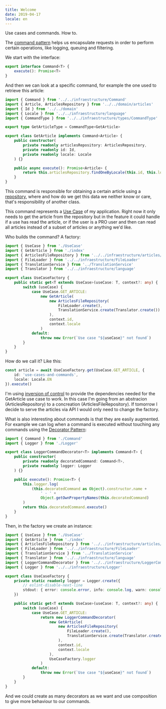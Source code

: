 ```yaml
---
title: Welcome
date: 2019-04-17
locale: en
---
```


Use cases and commands. How to.

<!--more-->

The [command pattern](https://sourcemaking.com/design_patterns/command) helps us encapsulate requests in order to perform certain operations, like logging, queuing and filtering.

We start with the interface:

```typescript
export interface Command<T> {
    execute(): Promise<T>
}
```

And then we can look at a specific command, for example the one used to retrieve this article:

```typescript
import { Command } from '../../infraestructure/Command'
import { Article, ArticlesRepository } from '../../domain/articles'
import { Id } from '../../domain'
import { Locale } from '../../infraestructure/language'
import { CommandType } from '../../infraestructure/types/CommandType'

export type GetArticleType = CommandType<GetArticle>

export class GetArticle implements Command<Article> {
    public constructor(
        private readonly articlesRepository: ArticlesRepository,
        private readonly id: Id,
        private readonly locale: Locale
    ) {}

    public async execute(): Promise<Article> {
        return this.articlesRepository.findOneByLocale(this.id, this.locale)
    }
}
```

This command is responsible for obtaining a certain article using a [repository](http://shawnmc.cool/the-repository-pattern), where and how do we get this data we neither know or care, that's responsibility of another class.

This command represents a [Use Case](https://en.wikipedia.org/wiki/Use_case) of my application. Right now it only needs to get the article from the repository but in the feature it could handle if a use has read the article, or if the user is a PRO user and then can read all articles instead of a subset of articles or anything we'd like.

Who builds the command? A factory:

```typescript
import { UseCase } from './UseCase'
import { GetArticle } from './index'
import { ArticlesFileRepository } from '../../infraestructure/articles/ArticlesFileRepository'
import { FileLoader } from '../../infraestructure/FileLoader'
import { TranslationService } from '../TranslationService'
import { Translator } from '../../infraestructure/language'

export class UseCaseFactory {
    public static get<T extends UseCase>(useCase: T, context?: any) {
        switch (useCase) {
            case UseCase.GET_ARTICLE:
                new GetArticle(
                    new ArticlesFileRepository(
                        FileLoader.create(),
                        TranslationService.create(Translator.create())
                    ),
                    context.id,
                    context.locale
                )
            default:
                throw new Error(`Use case "${useCase}" not found`)
        }
    }
}
```

How do we call it? Like this:

```typescript
const article = await UseCaseFactory.get(UseCase.GET_ARTICLE, {
    id: 'use-cases-and-commands',
    locale: Locale.EN
}).execute()
```

I'm using [inversion of control](https://en.wikipedia.org/wiki/Inversion_of_control) to provide the dependencies needed for the GetArticle use case to work. In this case I'm going from an abstracion (ArticlesRepository) to a concreation (ArticlesFileRepository). If tomorrow I decide to serve the articles via API I would only need to change the factory.

What is also interesting about commands is that they are easily augmented. For example we can log when a command is executed without touching any commands using the [Decorator Pattern](https://sourcemaking.com/design_patterns/decorator):

```typescript
import { Command } from './Command'
import { Logger } from './Logger'

export class LoggerCommandDecorator<T> implements Command<T> {
    public constructor(
        private readonly decoratedCommand: Command<T>,
        private readonly logger: Logger
    ) {}

    public execute(): Promise<T> {
        this.logger.log(
            (this.decoratedCommand as Object).constructor.name +
                ' - ' +
                Object.getOwnPropertyNames(this.decoratedCommand)
        )
        return this.decoratedCommand.execute()
    }
}
```

Then, in the factory we create an instance:

```typescript
import { UseCase } from './UseCase'
import { GetArticle } from './index'
import { ArticlesFileRepository } from '../../infraestructure/articles/ArticlesFileRepository'
import { FileLoader } from '../../infraestructure/FileLoader'
import { TranslationService } from '../TranslationService'
import { Translator } from '../../infraestructure/language'
import { LoggerCommandDecorator } from '../../infraestructure/LoggerCommandDecorator'
import { Logger } from '../../infraestructure/Logger'

export class UseCaseFactory {
    private static readonly logger = Logger.create({
        // eslint-disable-next-line
        stdout: { error: console.error, info: console.log, warn: console.warn }
    })

    public static get<T extends UseCase>(useCase: T, context?: any) {
        switch (useCase) {
            case UseCase.GET_ARTICLE:
                return new LoggerCommandDecorator(
                    new GetArticle(
                        new ArticlesFileRepository(
                            FileLoader.create(),
                            TranslationService.create(Translator.create())
                        ),
                        context.id,
                        context.locale
                    ),
                    UseCaseFactory.logger
                )
            default:
                throw new Error(`Use case "${useCase}" not found`)
        }
    }
}
```

And we could create as many decorators as we want and use composition to give more behaviour to our commands.
